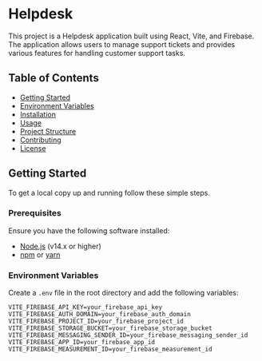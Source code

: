 # Helpdesk

This project is a Helpdesk application built using React, Vite, and Firebase. The application allows users to manage support tickets and provides various features for handling customer support tasks.

## Table of Contents

- [Getting Started](#getting-started)
- [Environment Variables](#environment-variables)
- [Installation](#installation)
- [Usage](#usage)
- [Project Structure](#project-structure)
- [Contributing](#contributing)
- [License](#license)

## Getting Started

To get a local copy up and running follow these simple steps.

### Prerequisites

Ensure you have the following software installed:

- [Node.js](https://nodejs.org/en/download/) (v14.x or higher)
- [npm](https://www.npmjs.com/get-npm) or [yarn](https://yarnpkg.com/getting-started/install)

### Environment Variables

Create a `.env` file in the root directory and add the following variables:

```plaintext
VITE_FIREBASE_API_KEY=your_firebase_api_key
VITE_FIREBASE_AUTH_DOMAIN=your_firebase_auth_domain
VITE_FIREBASE_PROJECT_ID=your_firebase_project_id
VITE_FIREBASE_STORAGE_BUCKET=your_firebase_storage_bucket
VITE_FIREBASE_MESSAGING_SENDER_ID=your_firebase_messaging_sender_id
VITE_FIREBASE_APP_ID=your_firebase_app_id
VITE_FIREBASE_MEASUREMENT_ID=your_firebase_measurement_id

